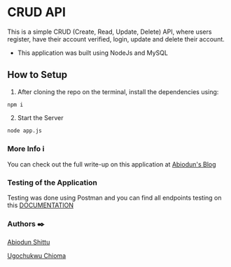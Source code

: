 # CRUD API
This is a simple CRUD (Create, Read, Update, Delete) API, where users register, have their account verified, login, update and delete their account.

- This application was built using NodeJs and MySQL

## How to Setup
1. After cloning the repo on the terminal, install the dependencies using:
```
npm i
```
2. Start the Server
```
node app.js
```


### More Info :information_source:
You can check out the full write-up on this application at [Abiodun's Blog](https://abiodun-shittu.hashnode.dev/building-a-crud-api-with-nodejs-and-mysql)


### Testing of the Application
Testing was done using Postman and you can find all endpoints testing  on this [DOCUMENTATION](https://documenter.getpostman.com/view/19323610/2s847A1HBe)


### Authors :black_nib:
[Abiodun Shittu](https://github.com/Abiodun-Shittu/)

[Ugochukwu Chioma](https://github.com/Ugochidev/)
